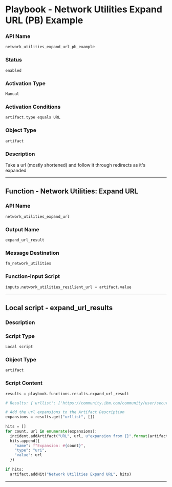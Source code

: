 <!--
    DO NOT MANUALLY EDIT THIS FILE
    THIS FILE IS AUTOMATICALLY GENERATED WITH resilient-sdk codegen
    Generated with resilient-sdk v50.0.151
-->

# Playbook - Network Utilities Expand URL (PB) Example

### API Name
`network_utilities_expand_url_pb_example`

### Status
`enabled`

### Activation Type
`Manual`

### Activation Conditions
`artifact.type equals URL`

### Object Type
`artifact`

### Description
Take a url (mostly shortened) and follow it through redirects as it's expanded


---
## Function - Network Utilities: Expand URL

### API Name
`network_utilities_expand_url`

### Output Name
`expand_url_result`

### Message Destination
`fn_network_utilities`

### Function-Input Script
```python
inputs.network_utilities_resilient_url = artifact.value
```

---

## Local script - expand_url_results

### Description


### Script Type
`Local script`

### Object Type
`artifact`

### Script Content
```python
results = playbook.functions.results.expand_url_result

# Results: {'urllist': ['https://community.ibm.com/community/user/security/communities/community-home?CommunityKey=d2f71e8c-108e-4652-b59c-29d61af7163e', 'https://community.ibm.com/community/user/security/communities/community-home']}

# Add the url expansions to the Artifact Description
expansions = results.get("urllist", [])
  
hits = []
for count, url in enumerate(expansions):
  incident.addArtifact("URL", url, u"expansion from {}".format(artifact.value))
  hits.append({
    "name": f"Expansion: #{count}",
    "type": "uri",
    "value": url
  })
  
if hits:
  artifact.addHit("Network Utilities Expand URL", hits)

```

---

